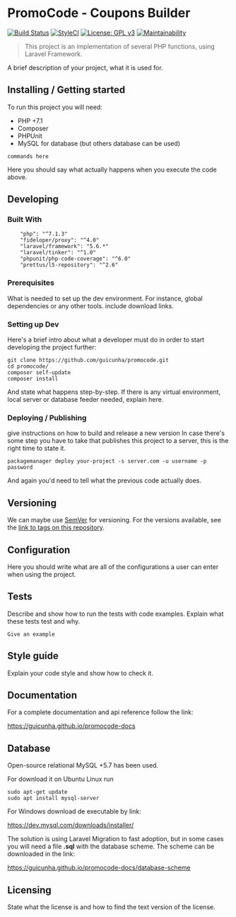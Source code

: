 # PromoCode - Coupons Builder

[![Build Status](https://travis-ci.org/guicunha/promocode.svg?branch=master)](https://travis-ci.org/guicunha/promocode) [![StyleCI](https://github.styleci.io/repos/144652939/shield?branch=master)](https://github.styleci.io/repos/144652939) [![License: GPL v3](https://img.shields.io/badge/License-GPL%20v3-blue.svg)](https://www.gnu.org/licenses/gpl-3.0) [![Maintainability](https://api.codeclimate.com/v1/badges/b8f37759c6a3a32ae925/maintainability)](https://codeclimate.com/github/guicunha/promocode/maintainability)
> This project is an implementation of several PHP functions, using Laravel Framework.

A brief description of your project, what it is used for.

## Installing / Getting started

To run this project you will need: 
- PHP +7.1 
- Composer
- PHPUnit
- MySQL for database (but others database can be used)

```shell
commands here
```

Here you should say what actually happens when you execute the code above.

## Developing

### Built With
        "php": "^7.1.3"
        "fideloper/proxy": "^4.0"
        "laravel/framework": "5.6.*"
        "laravel/tinker": "^1.0"
        "phpunit/php-code-coverage": "^6.0"
        "prettus/l5-repository": "^2.6"

### Prerequisites
What is needed to set up the dev environment. For instance, global dependencies or any other tools. include download links.


### Setting up Dev

Here's a brief intro about what a developer must do in order to start developing
the project further:

```shell
git clone https://github.com/guicunha/promocode.git
cd promocode/
composer self-update
composer install
```

And state what happens step-by-step. If there is any virtual environment, local server or database feeder needed, explain here.


### Deploying / Publishing
give instructions on how to build and release a new version
In case there's some step you have to take that publishes this project to a
server, this is the right time to state it.

```shell
packagemanager deploy your-project -s server.com -u username -p password
```

And again you'd need to tell what the previous code actually does.

## Versioning

We can maybe use [SemVer](http://semver.org/) for versioning. For the versions available, see the [link to tags on this repository](/tags).


## Configuration

Here you should write what are all of the configurations a user can enter when
using the project.

## Tests

Describe and show how to run the tests with code examples.
Explain what these tests test and why.

```shell
Give an example
```

## Style guide

Explain your code style and show how to check it.

## Documentation

For a complete documentation and api reference follow the link: 

https://guicunha.github.io/promocode-docs


## Database

Open-source relational MySQL +5.7 has been used.

For download it on Ubuntu Linux run
```shell
sudo apt-get update
sudo apt install mysql-server
```

For Windows download de executable by link:

https://dev.mysql.com/downloads/installer/
 
 The solution is using Laravel Migration to fast adoption, but in some cases you will need a file **.sql** with the database scheme. The scheme can be downloaded in the link:
 
 https://guicunha.github.io/promocode-docs/database-scheme

## Licensing

State what the license is and how to find the text version of the license.
